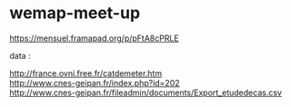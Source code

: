 # wemap-meet-up

https://mensuel.framapad.org/p/pFtA8cPRLE

data : 

http://france.ovni.free.fr/catdemeter.htm  
http://www.cnes-geipan.fr/index.php?id=202  
http://www.cnes-geipan.fr/fileadmin/documents/Export_etudedecas.csv  
